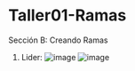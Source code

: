 # Taller01-Ramas

Sección B: Creando Ramas
1. Lider:
   ![image](https://github.com/TingoCarlos08/Taller01-Ramas/assets/107369011/155a39ce-4673-458d-819a-a94447c726ab)
   ![image](https://github.com/TingoCarlos08/Taller01-Ramas/assets/107369011/0f57d4c9-315e-4adb-bd8b-7867bbd3eeb9)
